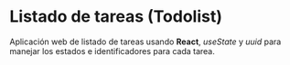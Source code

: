 # Listado de tareas (Todolist)

Aplicación web de listado de tareas usando **React**, _useState_ y _uuid_ para manejar los estados e identificadores para cada tarea.
